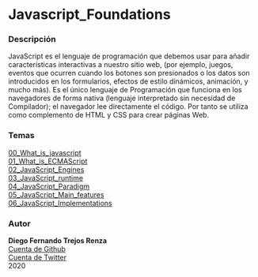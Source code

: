 ﻿# Javascript_Foundations


### Descripción

JavaScript es el lenguaje de programación que debemos usar para añadir características interactivas a nuestro sitio web, (por ejemplo, juegos, eventos que ocurren cuando los botones son presionados o los datos son introducidos en los formularios, efectos de estilo dinámicos, animación, y mucho más). Es el único lenguaje de Programación que funciona en los navegadores de forma nativa (lenguaje interpretado sin necesidad de Compilador); el navegador lee directamente el código. Por tanto se utiliza como complemento de HTML y CSS para crear páginas Web.

### Temas

 [00_What_is_javascript](introduction/00_What_is_javascript.html)<br>
 [01_What_is_ECMAScript](http://127.0.0.1:5500/introduction/01_What_is_ECMAScript.html) </br>
 [02_JavaScript_Engines](http://127.0.0.1:5500/introduction/02_javasCript_Engines.html) </br>
 [03_JavaScript_runtime](http://127.0.0.1:5500/introduction/03_JavaScript_runtime.html) </br>
 [04_JavaScript_Paradigm](http://127.0.0.1:5500/introduction/04_JavaScript_Paradigm.html) </br>
 [05_JavaScript_Main_features](http://127.0.0.1:5500/introduction/05_JavaScript_Main_features.html)</br>
 [06_JavaScript_Implementations](http://127.0.0.1:5500/introduction/06_JavaScript_Implementations.html)</br>


### Autor

**Diego Fernando Trejos Renza**</br>
[Cuenta de Github](https://github.com/catlin2020)</br>
[Cuenta de Twitter](https://twitter.com/difetre)</br>
2020

